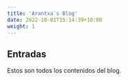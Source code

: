 ```yaml
---
title: 'Arantxa`s Blog'
date: 2022-10-01T15:14:39+10:00
weight: 1
---
```


## Entradas

Estos son todos los contenidos del blog.

